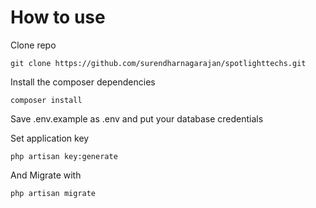 # How to use


Clone repo

	git clone https://github.com/surendharnagarajan/spotlighttechs.git
Install the composer dependencies

	composer install
	
Save .env.example as .env and put your database credentials

Set application key

	php artisan key:generate        

And Migrate with

`php artisan migrate`
